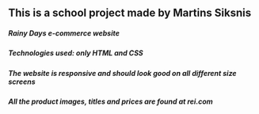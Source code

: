 ## This is a school project made by Martins Siksnis

##### Rainy Days e-commerce website

##### Technologies used: only HTML and CSS

##### The website is responsive and should look good on all different size screens

##### All the product images, titles and prices are found at rei.com
